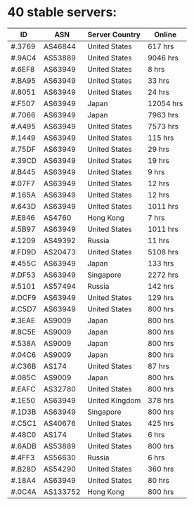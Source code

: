 # 40 stable servers:

| ID | ASN | Server Country | Online |
| ------ | ------ | ------ | ------ |
| #.3769 | AS46844 | United States | 617 hrs |
| #.9AC4 | AS53889 | United States | 9046 hrs |
| #.6EF8 | AS63949 | United States | 8 hrs |
| #.BA95 | AS63949 | United States | 33 hrs |
| #.8051 | AS63949 | United States | 24 hrs |
| #.F507 | AS63949 | Japan | 12054 hrs |
| #.7066 | AS63949 | Japan | 7963 hrs |
| #.A495 | AS63949 | United States | 7573 hrs |
| #.1449 | AS63949 | United States | 115 hrs |
| #.75DF | AS63949 | United States | 29 hrs |
| #.39CD | AS63949 | United States | 19 hrs |
| #.B445 | AS63949 | United States | 9 hrs |
| #.07F7 | AS63949 | United States | 12 hrs |
| #.165A | AS63949 | United States | 12 hrs |
| #.643D | AS63949 | United States | 1011 hrs |
| #.E846 | AS4760 | Hong Kong | 7 hrs |
| #.5B97 | AS63949 | United States | 1011 hrs |
| #.1209 | AS49392 | Russia | 11 hrs |
| #.FD9D | AS20473 | United States | 5108 hrs |
| #.455C | AS63949 | Japan | 133 hrs |
| #.DF53 | AS63949 | Singapore | 2272 hrs |
| #.5101 | AS57494 | Russia | 142 hrs |
| #.DCF9 | AS63949 | United States | 129 hrs |
| #.C5D7 | AS63949 | United States | 800 hrs |
| #.3EAE | AS9009 | Japan | 800 hrs |
| #.8C5E | AS9009 | Japan | 800 hrs |
| #.538A | AS9009 | Japan | 800 hrs |
| #.04C6 | AS9009 | Japan | 800 hrs |
| #.C36B | AS174 | United States | 87 hrs |
| #.085C | AS9009 | Japan | 800 hrs |
| #.EAFC | AS32780 | United States | 800 hrs |
| #.1E50 | AS63949 | United Kingdom | 378 hrs |
| #.1D3B | AS63949 | Singapore | 800 hrs |
| #.C5C1 | AS40676 | United States | 425 hrs |
| #.48C0 | AS174 | United States | 6 hrs |
| #.6ADB | AS53889 | United States | 800 hrs |
| #.4FF3 | AS56630 | Russia | 6 hrs |
| #.B28D | AS54290 | United States | 360 hrs |
| #.18A4 | AS63949 | United States | 80 hrs |
| #.0C4A | AS133752 | Hong Kong | 800 hrs |

